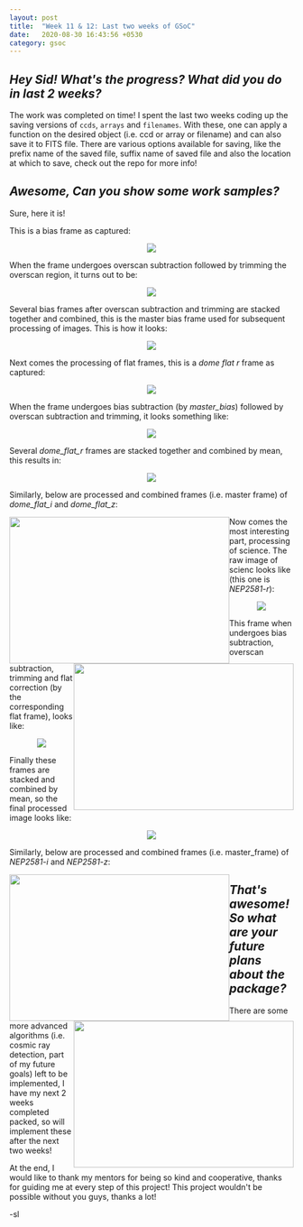 ```yaml
---
layout: post
title:  "Week 11 & 12: Last two weeks of GSoC"
date:   2020-08-30 16:43:56 +0530
category: gsoc
---
```


## *Hey Sid! What's the progress? What did you do in last 2 weeks?*

The work was completed on time! I spent the last two weeks coding up the saving versions of `ccds`, `arrays` and `filenames`. With these, one can apply a function on the desired object (i.e. ccd or array or filename) and can also save it to FITS file. There are various options available for saving, like the prefix name of the saved file, suffix name of saved file and also the location at which to save, check out the repo for more info!

## *Awesome, Can you show some work samples?*

Sure, here it is!

This is a bias frame as captured:

<p align = "center">
<img src = "https://raw.githubusercontent.com/siddharthlal25/blog/master/_images/bias/sample.png">
</p>

When the frame undergoes overscan subtraction followed by trimming the overscan region, it turns out to be:

<p align = "center">
<img src = "https://raw.githubusercontent.com/siddharthlal25/blog/master/_images/bias/processed.png">
</p>

Several bias frames after overscan subtraction and trimming are stacked together and combined, this is the master bias frame used for subsequent processing of images. This is how it looks:

<p align = "center">
<img src = "https://raw.githubusercontent.com/siddharthlal25/blog/master/_images/bias/master.png">
</p>

Next comes the processing of flat frames, this is a *dome flat r* frame as captured:

<p align = "center">
<img src = "https://raw.githubusercontent.com/siddharthlal25/blog/master/_images/dome_flat/r/sample.png">
</p>

When the frame undergoes bias subtraction (by *master_bias*) followed by overscan subtraction and trimming, it looks something like: 

<p align = "center">
<img src = "https://raw.githubusercontent.com/siddharthlal25/blog/master/_images/dome_flat/r/processed.png">
</p>

Several *dome_flat_r* frames are stacked together and combined by mean, this results in:

<p align = "center">
<img src = "https://raw.githubusercontent.com/siddharthlal25/blog/master/_images/dome_flat/r/master.png">
</p>

Similarly, below are processed and combined frames (i.e. master frame) of *dome_flat_i* and *dome_flat_z*:

<img src = "https://raw.githubusercontent.com/siddharthlal25/blog/master/_images/dome_flat/i/master.png" width="390" height="260" style="float:left"> <img src = "https://raw.githubusercontent.com/siddharthlal25/blog/master/_images/dome_flat/z/master.png" width="390" height="260" style="float:right">

Now comes the most interesting part, processing of science. The raw image of scienc looks like (this one is *NEP2581-r*):

<p align = "center">
<img src = "https://raw.githubusercontent.com/siddharthlal25/blog/master/_images/science/r/sample.png">
</p>

This frame when undergoes bias subtraction, overscan subtraction, trimming and flat correction (by the corresponding flat frame), looks like:

<p align = "center">
<img src = "https://raw.githubusercontent.com/siddharthlal25/blog/master/_images/science/r/processed.png">
</p>

Finally these frames are stacked and combined by mean, so the final processed image looks like:

<p align = "center">
<img src = "https://raw.githubusercontent.com/siddharthlal25/blog/master/_images/science/r/master.png">
</p>

Similarly, below are processed and combined frames (i.e. master_frame) of *NEP2581-i* and *NEP2581-z*:

<img src = "https://raw.githubusercontent.com/siddharthlal25/blog/master/_images/science/i/master.png" width="390" height="260" style="float:left"> <img src = "https://raw.githubusercontent.com/siddharthlal25/blog/master/_images/science/z/master.png" width="390" height="260" style="float:right">



## *That's awesome! So what are your future plans about the package?*

There are some more advanced algorithms (i.e. cosmic ray detection, part of my future goals) left to be implemented, I have my next 2 weeks completed packed, so will implement these after the next two weeks!

At the end, I would like to thank my mentors for being so kind and cooperative, thanks for guiding me at every step of this project! This project wouldn't be possible without you guys, thanks a lot!

-sl
